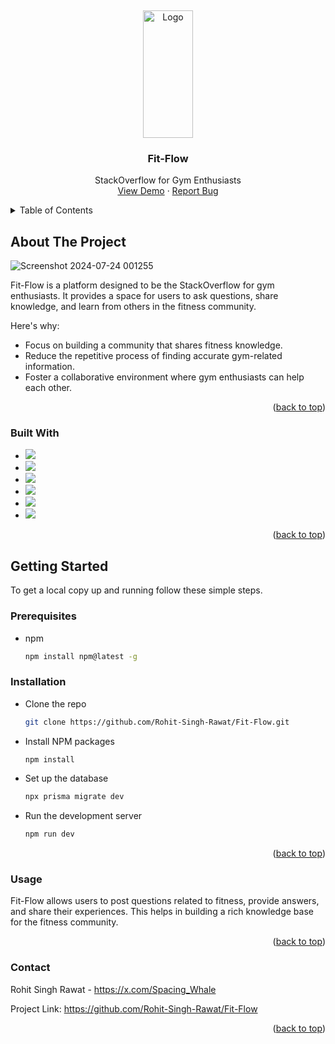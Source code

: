 <a id="readme-top"></a>
<br />
<div align="center">
  <a href="https://fit-flow-live.vercel.app">
    <img src="https://github.com/user-attachments/assets/78eb66a9-af16-4729-83b6-558fb0f703ab" alt="Logo" width="80" height="204">
  </a>

  <h3 align="center">Fit-Flow</h3>

  <p align="center">
    StackOverflow for Gym Enthusiasts
    <br />
    <a href="https://fit-flow-live.vercel.app">View Demo</a>
    ·
    <a href="mailto:rohitzrawat2003@gmail.com">Report Bug</a>
    
  </p>
</div>

<details>
  <summary>Table of Contents</summary>
  <ol>
    <li>
      <a href="#about-the-project">About The Project</a>
      <ul>
        <li><a href="#built-with">Built With</a></li>
      </ul>
    </li>
    <li>
      <a href="#getting-started">Getting Started</a>
      <ul>
        <li><a href="#prerequisites">Prerequisites</a></li>
        <li><a href="#installation">Installation</a></li>
      </ul>
    </li>
    <li><a href="#usage">Usage</a></li>
    <li><a href="#contact">Contact</a></li>
  </ol>
</details>

## About The Project
![Screenshot 2024-07-24 001255](https://github.com/user-attachments/assets/74859bd2-c976-4a61-bdcb-6c7722604b08)


Fit-Flow is a platform designed to be the StackOverflow for gym enthusiasts. It provides a space for users to ask questions, share knowledge, and learn from others in the fitness community.

Here's why:
* Focus on building a community that shares fitness knowledge.
* Reduce the repetitive process of finding accurate gym-related information.
* Foster a collaborative environment where gym enthusiasts can help each other.

<p align="right">(<a href="#readme-top">back to top</a>)</p>

### Built With

* <img src="https://img.shields.io/badge/next%20js-000000?style=for-the-badge&logo=nextdotjs&logoColor=white" />
* <img src="https://img.shields.io/badge/React-20232A?style=for-the-badge&logo=react&logoColor=61DAFB" />
* <img src="https://img.shields.io/badge/Prisma-3982CE?style=for-the-badge&logo=Prisma&logoColor=white" />
* <img src="https://img.shields.io/badge/TypeScript-007ACC?style=for-the-badge&logo=typescript&logoColor=white" />
* <img src="https://img.shields.io/badge/Tailwind_CSS-38B2AC?style=for-the-badge&logo=tailwind-css&logoColor=white"/>
* <img src="https://img.shields.io/badge/shadcn%2Fui-000000?style=for-the-badge&logo=shadcnui&logoColor=white"/>

<p align="right">(<a href="#readme-top">back to top</a>)</p>

## Getting Started

To get a local copy up and running follow these simple steps.

### Prerequisites

* npm
  ```sh
  npm install npm@latest -g
  ```
### Installation
* Clone the repo
  
  ```sh
  git clone https://github.com/Rohit-Singh-Rawat/Fit-Flow.git
  ```

* Install NPM packages

  ```sh
  npm install
  ```

  
* Set up the database
  ```sh
  npx prisma migrate dev
  ```

  
* Run the development server
  ```sh
  npm run dev
  ```
     
<p align="right">(<a href="#readme-top">back to top</a>)</p>

### Usage

Fit-Flow allows users to post questions related to fitness, provide answers, and share their experiences. This helps in building a rich knowledge base for the fitness community.


<p align="right">(<a href="#readme-top">back to top</a>)</p>

### Contact

Rohit Singh Rawat - https://x.com/Spacing_Whale

Project Link: https://github.com/Rohit-Singh-Rawat/Fit-Flow

<p align="right">(<a href="#readme-top">back to top</a>)</p>
